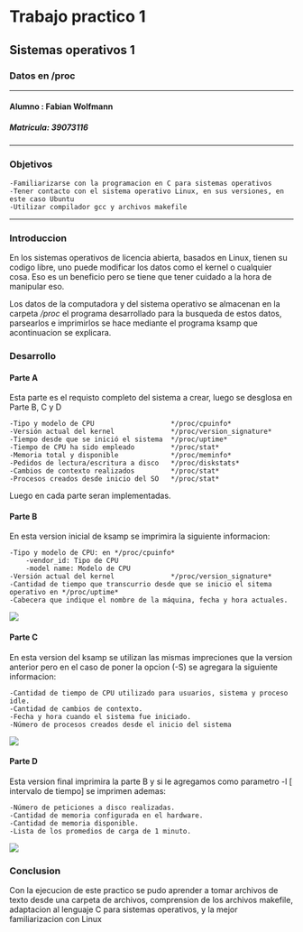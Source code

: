 # Trabajo practico 1
## Sistemas operativos 1
### Datos en /proc
---
#### Alumno : Fabian Wolfmann
##### Matricula: 39073116
----
### Objetivos
    -Familiarizarse con la programacion en C para sistemas operativos
    -Tener contacto con el sistema operativo Linux, en sus versiones, en este caso Ubuntu 
    -Utilizar compilador gcc y archivos makefile
---
### Introduccion
En los sistemas operativos de licencia abierta, basados en Linux, tienen su codigo libre, uno puede modificar los datos como el kernel o cualquier cosa. Eso es un beneficio pero se tiene que tener cuidado a la hora de manipular eso.

Los datos de la computadora y del sistema operativo se almacenan en la carpeta */proc* el programa desarrollado para la busqueda de estos datos, parsearlos e imprimirlos se hace mediante el programa ksamp que acontinuacion se explicara.

### Desarrollo
#### Parte A
Esta parte es el requisto completo del sistema a crear, luego se desglosa en Parte B, C y D

    -Tipo y modelo de CPU 					*/proc/cpuinfo*
	-Versión actual del kernel 				*/proc/version_signature*
	-Tiempo desde que se inició el sistema	*/proc/uptime*
	-Tiempo de CPU ha sido empleado 		*/proc/stat*
	-Memoria total y disponible 			*/proc/meminfo*
	-Pedidos de lectura/escritura a disco 	*/proc/diskstats*
	-Cambios de contexto realizados 		*/proc/stat*
	-Procesos creados desde inicio del SO 	*/proc/stat*
	
Luego en cada parte seran implementadas.

#### Parte B
En esta version inicial de ksamp se imprimira la siguiente informacion:

    -Tipo y modelo de CPU: en */proc/cpuinfo*
        -vendor_id: Tipo de CPU
        -model name: Modelo de CPU
	-Versión actual del kernel 				*/proc/version_signature*
	-Cantidad de tiempo que transcurrio desde que se inicio el sitema operativo en */proc/uptime*
	-Cabecera que indique el nombre de la máquina, fecha y hora actuales.
![](/screens/parteB.png)

#### Parte C
En esta version del ksamp se utilizan las mismas impreciones que la version anterior pero en el caso de poner la opcion (-S) se agregara la siguiente informacion:

    -Cantidad de tiempo de CPU utilizado para usuarios, sistema y proceso idle.
    -Cantidad de cambios de contexto.
    -Fecha y hora cuando el sistema fue iniciado.
    -Número de procesos creados desde el inicio del sistema
    
![](/screens/parteC.png)

#### Parte D
Esta version final imprimira la parte B y si le agregamos como parametro -l [ intervalo de tiempo]  se imprimen ademas: 

    -Número de peticiones a disco realizadas.
    -Cantidad de memoria configurada en el hardware.
    -Cantidad de memoria disponible.
    -Lista de los promedios de carga de 1 minuto.
    
![](/screens/parteD.png)

### Conclusion
Con la ejecucion de este practico se pudo aprender a tomar archivos de texto desde una carpeta de archivos, comprension de los archivos makefile, adaptacion al lenguaje C para sistemas operativos, y la mejor familiarizacion con Linux



